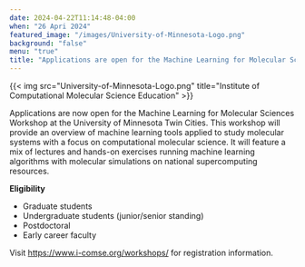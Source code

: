 ```yaml
---
date: 2024-04-22T11:14:48-04:00
when: "26 Apri 2024"
featured_image: "/images/University-of-Minnesota-Logo.png"
background: "false"
menu: "true"
title: "Applications are open for the Machine Learning for Molecular Science Summer Workshop School"
---
```

{{< img src="University-of-Minnesota-Logo.png" title="Institute of Computational Molecular Science Education" >}}

Applications are now open for the Machine Learning for Molecular Sciences Workshop at the University of Minnesota Twin Cities.  This 
workshop will provide an overview of machine learning tools applied to study molecular systems with a focus on computational molecular 
science. It will feature a mix of lectures and hands-on exercises running machine learning algorithms with molecular simulations on 
national supercomputing resources.   

**Eligibility**

- Graduate students
- Undergraduate students (junior/senior standing)
- Postdoctoral
- Early career faculty

Visit https://www.i-comse.org/workshops/ for registration information.

